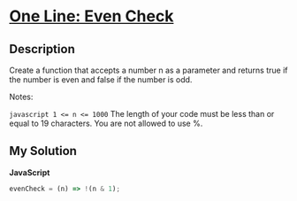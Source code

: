 # [One Line: Even Check](https://www.codewars.com/kata/59bcde54590b86479e000d71)

## Description

Create a function that accepts a number n as a parameter and returns true if the number is even and false if the number is odd.

Notes:

`javascript 1 <= n <= 1000` The length of your code must be less than or equal to 19 characters.
You are not allowed to use %.

## My Solution

**JavaScript**

```js
evenCheck = (n) => !(n & 1);
```
